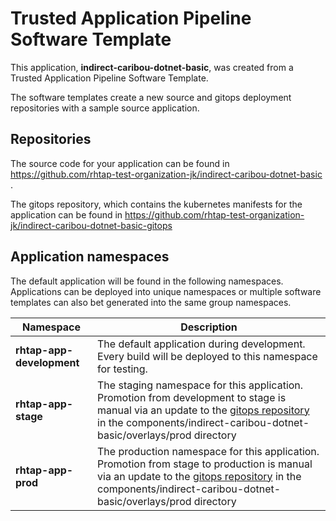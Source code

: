 # Trusted Application Pipeline Software Template

This application, **indirect-caribou-dotnet-basic**, was created from a Trusted Application Pipeline Software Template.

The software templates create a new source and gitops deployment repositories with a sample source application. 

## Repositories

The source code for your application can be found in [https://github.com/rhtap-test-organization-jk/indirect-caribou-dotnet-basic ](https://github.com/rhtap-test-organization-jk/indirect-caribou-dotnet-basic ).
 
The gitops repository, which contains the kubernetes manifests for the application can be found in 
[https://github.com/rhtap-test-organization-jk/indirect-caribou-dotnet-basic-gitops ](https://github.com/rhtap-test-organization-jk/indirect-caribou-dotnet-basic-gitops ) 

## Application namespaces 

The default application will be found in the following namespaces. Applications can be deployed into unique namespaces or multiple software templates can also bet generated into the same group namespaces.  

|  Namespace   |  Description   |  
| -------- | -------- |   
| **rhtap-app-development** | The default application during development. Every build will be deployed to this namespace for testing. | 
| **rhtap-app-stage** | The staging namespace for this application. Promotion from development to stage is manual via an update to the [gitops repository](https://github.com/rhtap-test-organization-jk/indirect-caribou-dotnet-basic-gitops ) in the components/indirect-caribou-dotnet-basic/overlays/prod directory |  
| **rhtap-app-prod** | The production namespace for this application. Promotion from stage to production is manual via an update to the [gitops repository](https://github.com/rhtap-test-organization-jk/indirect-caribou-dotnet-basic-gitops ) in the components/indirect-caribou-dotnet-basic/overlays/prod directory | 